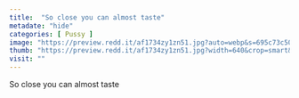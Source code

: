 ```yaml
---
title:  "So close you can almost taste"
metadate: "hide"
categories: [ Pussy ]
image: "https://preview.redd.it/af1734zy1zn51.jpg?auto=webp&s=695c73c50f48538d31d2b827f07e548c2313f61f"
thumb: "https://preview.redd.it/af1734zy1zn51.jpg?width=640&crop=smart&auto=webp&s=bc7e5c91f5a1941727325fb4bb696146835d2f98"
visit: ""
---
```

So close you can almost taste

